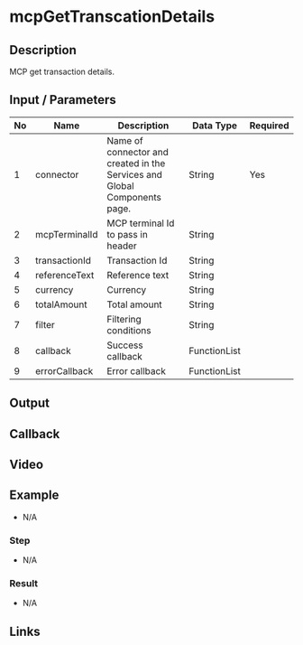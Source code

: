 # mcpGetTranscationDetails

## Description

 MCP get transaction details.

## Input / Parameters

| No | Name | Description | Data Type | Required |
| ------ | ------ | ------ |------ | ------ |
| 1 | connector | Name of connector and created in the Services and Global Components page. | String | Yes  |
| 2 | mcpTerminalId | MCP terminal Id to pass in header | String |  | 
| 3 | transactionId | Transaction Id | String |  | 
| 4 | referenceText | Reference text | String |  | 
| 5 | currency | Currency | String |  | 
| 6 | totalAmount | Total amount | String |  | 
| 7 | filter | Filtering conditions | String |  | 
| 8 | callback | Success callback | FunctionList |  | 
| 9 | errorCallback | Error callback | FunctionList |  | 

## Output

## Callback

## Video

## Example

- N/A

### Step

- N/A

### Result

- N/A

## Links